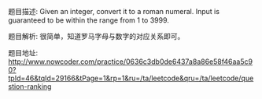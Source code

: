 ﻿题目描述:
Given an integer, convert it to a roman numeral.
Input is guaranteed to be within the range from 1 to 3999.

题目解析:
很简单，知道罗马字母与数字的对应关系即可。

题目地址:
http://www.nowcoder.com/practice/0636c3db0de6437a8a86e58f46aa5c90?tpId=46&tqId=29166&tPage=1&rp=1&ru=/ta/leetcode&qru=/ta/leetcode/question-ranking